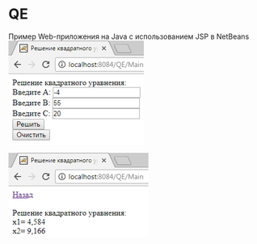 # QE
Пример Web-приложения на Java с использованием JSP в NetBeans
![screenshot](screenshot1.png)

![screenshot](screenshot2.png)
